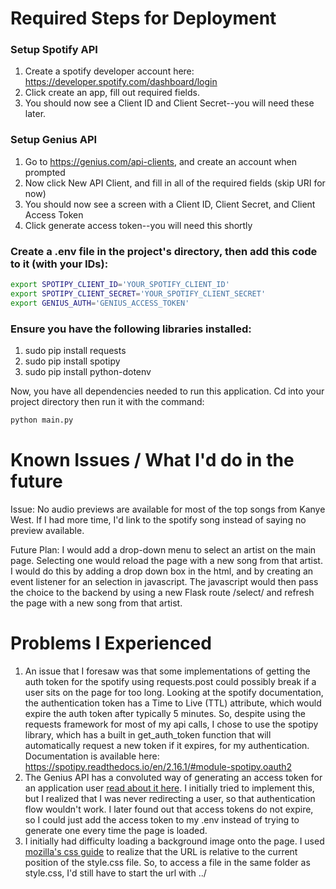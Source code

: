 # Required Steps for Deployment
### Setup Spotify API
1. Create a spotify developer account here: https://developer.spotify.com/dashboard/login
2. Click create an app, fill out required fields.
3. You should now see a Client ID and Client Secret--you will need these later.

### Setup Genius API
1. Go to https://genius.com/api-clients, and create an account when prompted
2. Now click New API Client, and fill in all of the required fields (skip URI for now)
3. You should now see a screen with a Client ID, Client Secret, and Client Access Token
4. Click generate access token--you will need this shortly

### Create a .env file in the project's directory, then add this code to it (with your IDs):
```bash
export SPOTIPY_CLIENT_ID='YOUR_SPOTIFY_CLIENT_ID'
export SPOTIPY_CLIENT_SECRET='YOUR_SPOTIFY_CLIENT_SECRET'
export GENIUS_AUTH='GENIUS_ACCESS_TOKEN'
```

### Ensure you have the following libraries installed:
1. sudo pip install requests
2. sudo pip install spotipy
3. sudo pip install python-dotenv

Now, you have all dependencies needed to run this application. Cd into your project directory then run it with the command:
```bash
python main.py
```

# Known Issues / What I'd do in the future
Issue: No audio previews are available for most of the top songs from Kanye West. If I had more time, I'd link to the spotify song instead of saying no preview available.

Future Plan: I would add a drop-down menu to select an artist on the main page. Selecting one would reload the page with a new song from that artist. I would do this by adding a drop down box in the html, and by creating an event listener for an selection in javascript. The javascript would then pass the choice to the backend by using a new Flask route /select/<artist> and refresh the page with a new song from that artist.

# Problems I Experienced
1. An issue that I foresaw was that some implementations of getting the auth token for the spotify using requests.post could possibly break if a user sits on the page for too long. Looking at the spotify documentation, the authentication token has a Time to Live (TTL) attribute, which would expire the auth token after typically 5 minutes. So, despite using the requests framework for most of my api calls, I chose to use the spotipy library, which has a built in get_auth_token function that will automatically request a new token if it expires, for my authentication. Documentation is available here: https://spotipy.readthedocs.io/en/2.16.1/#module-spotipy.oauth2
2. The Genius API has a convoluted way of generating an access token for an application user [read about it here](https://docs.genius.com/#/authentication-h1 "Genius API"). I initially tried to implement this, but I realized that I was never redirecting a user, so that authentication flow wouldn't work. I later found out that access tokens do not expire, so I could just add the access token to my .env instead of trying to generate one every time the page is loaded.
3. I initially had difficulty loading a background image onto the page. I used [mozilla's css guide](https://developer.mozilla.org/en-US/docs/Web/CSS/background-image) to realize that the URL is relative to the current position of the style.css file. So, to access a file in the same folder as style.css, I'd still have to start the url with ../